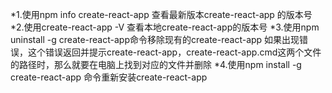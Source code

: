 *1.使用npm info create-react-app  查看最新版本create-react-app 的版本号
*2.使用create-react-app -V 查看本地create-react-app的版本号
*3.使用npm uninstall -g create-react-app命令移除现有的create-react-app
  如果出现错误，这个错误返回并提示create-react-app，create-react-app.cmd这两个文件的路径时，那么就要在电脑上找到对应的文件并删除
*4.使用npm install -g create-react-app 命令重新安装create-react-app
